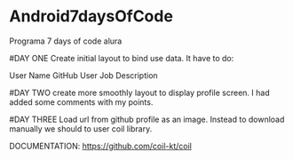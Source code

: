 # Android7daysOfCode
Programa 7 days of code alura

#DAY ONE
Create initial layout to bind use data.
It have to do:

User Name
GitHub User
Job Description

#DAY TWO
create more smoothly layout to display profile screen.
I had added some comments with my points.

#DAY THREE
Load url from github profile as an image. Instead to download manually we should to user
coil library.

DOCUMENTATION: https://github.com/coil-kt/coil


